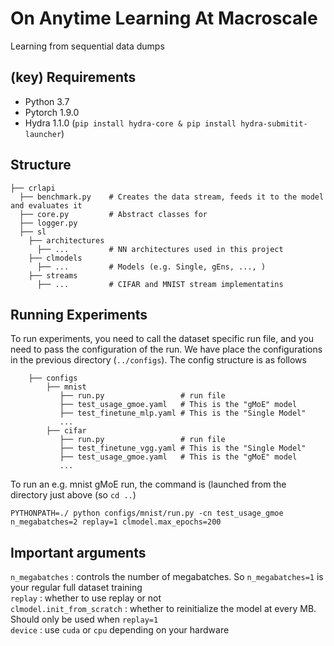 # On Anytime Learning At Macroscale

Learning from sequential data dumps </br>

## (key) Requirements 
- Python 3.7
- Pytorch 1.9.0
- Hydra 1.1.0 (`pip install hydra-core & pip install hydra-submitit-launcher`)

## Structure

    ├── crlapi           
      ├── benchmark.py    # Creates the data stream, feeds it to the model and evaluates it
      ├── core.py         # Abstract classes for 
      ├── logger.py   
      ├── sl
        ├── architectures
          ├── ...         # NN architectures used in this project
        ├── clmodels
          ├── ...         # Models (e.g. Single, gEns, ..., )
        ├── streams
          ├── ...         # CIFAR and MNIST stream implementatins

## Running Experiments

To run experiments, you need to call the dataset specific run file, and you need to pass the configuration of the run. We have place the configurations in the previous directory (`../configs`). The config structure is as follows 


        ├── configs
            ├── mnist
               ├── run.py                 # run file
               ├── test_usage_gmoe.yaml   # This is the "gMoE" model
               ├── test_finetune_mlp.yaml # This is the "Single Model"
               ... 
            ├── cifar
               ├── run.py                 # run file
               ├── test_finetune_vgg.yaml # This is the "Single Model"
               ├── test_usage_gmoe.yaml   # This is the "gMoE" model
               ...
               
To run an e.g. mnist gMoE run, the command is (launched from the directory just above (so `cd ..`)
```
PYTHONPATH=./ python configs/mnist/run.py -cn test_usage_gmoe n_megabatches=2 replay=1 clmodel.max_epochs=200 
```

## Important arguments

`n_megabatches` : controls the number of megabatches. So `n_megabatches=1` is your regular full dataset training </br>
`replay` : whether to use replay or not </br>
`clmodel.init_from_scratch` : whether to reinitialize the model at every MB. Should only be used when `replay=1` </br>
`device` : use `cuda` or `cpu` depending on your hardware
